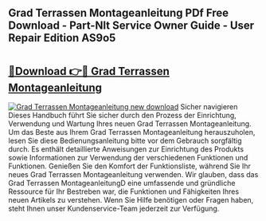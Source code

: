 ## Grad Terrassen Montageanleitung PDf Free Download - Part-Nlt Service Owner Guide - User Repair Edition AS9o5

# <h2><a href="http://df71qtu.blite.top/?on=Grad+Terrassen+Montageanleitung">🔗Download 👉🔴 Grad Terrassen Montageanleitung</a></h2>

[![Grad Terrassen Montageanleitung new download](https://i.imgur.com/lujVjoI.png)](http://df71qtu.blite.top/?on=Grad+Terrassen+Montageanleitung)
Sicher navigieren Dieses Handbuch führt Sie sicher durch den Prozess der Einrichtung, Verwendung und Wartung Ihres neuen Grad Terrassen Montageanleitung. Um das Beste aus Ihrem Grad Terrassen Montageanleitung herauszuholen, lesen Sie diese Bedienungsanleitung bitte vor dem Gebrauch sorgfältig durch. Es enthält detaillierte Anweisungen zur Einrichtung des Produkts sowie Informationen zur Verwendung der verschiedenen Funktionen und Funktionen. Genießen Sie den Komfort der Funktionsliste, während Sie Ihr neues Grad Terrassen Montageanleitung verwenden. Wir glauben, dass das Grad Terrassen MontageanleitungD eine umfassende und gründliche Ressource für Ihr Bestreben war, die Funktionen und Fähigkeiten Ihres neuen Artikels zu verstehen. Wenn Sie Hilfe benötigen oder Fragen haben, steht Ihnen unser Kundenservice-Team jederzeit zur Verfügung.
